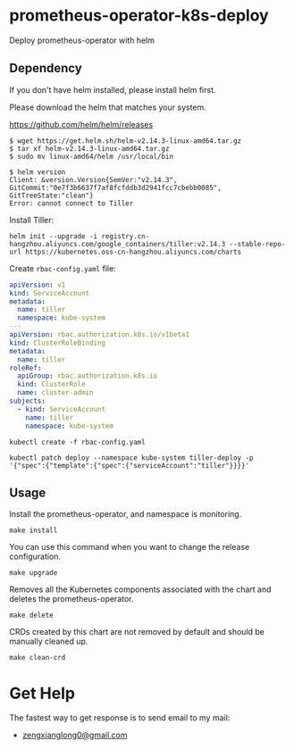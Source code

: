 # prometheus-operator-k8s-deploy
Deploy prometheus-operator with helm

## Dependency
If you don't have helm installed, please install helm first.

Please download the helm that matches your system.

https://github.com/helm/helm/releases

```
$ wget https://get.helm.sh/helm-v2.14.3-linux-amd64.tar.gz
$ tar xf helm-v2.14.3-linux-amd64.tar.gz
$ sudo mv linux-amd64/helm /usr/local/bin
```

```
$ helm version
Client: &version.Version{SemVer:"v2.14.3", GitCommit:"0e7f3b6637f7af8fcfddb3d2941fcc7cbebb0085", GitTreeState:"clean"}
Error: cannot connect to Tiller
```

Install Tiller:
```
helm init --upgrade -i registry.cn-hangzhou.aliyuncs.com/google_containers/tiller:v2.14.3 --stable-repo-url https://kubernetes.oss-cn-hangzhou.aliyuncs.com/charts
```

Create `rbac-config.yaml` file:
```yaml
apiVersion: v1
kind: ServiceAccount
metadata:
  name: tiller
  namespace: kube-system
---
apiVersion: rbac.authorization.k8s.io/v1beta1
kind: ClusterRoleBinding
metadata:
  name: tiller
roleRef:
  apiGroup: rbac.authorization.k8s.io
  kind: ClusterRole
  name: cluster-admin
subjects:
  - kind: ServiceAccount
    name: tiller
    namespace: kube-system
```

```
kubectl create -f rbac-config.yaml
```

```
kubectl patch deploy --namespace kube-system tiller-deploy -p '{"spec":{"template":{"spec":{"serviceAccount":"tiller"}}}}'
```

## Usage

Install the prometheus-operator, and namespace is monitoring.
```
make install
```

You can use this command when you want to change the release configuration.
```
make upgrade
```

Removes all the Kubernetes components associated with the chart and deletes the prometheus-operator.
```
make delete
```

CRDs created by this chart are not removed by default and should be manually cleaned up.
```
make clean-crd
```

# Get Help
The fastest way to get response is to send email to my mail:
- <zengxianglong0@gmail.com>
